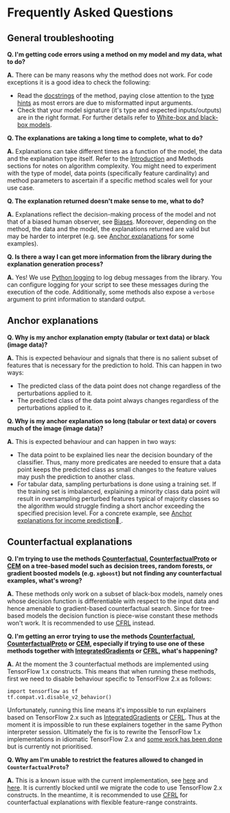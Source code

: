 # Frequently Asked Questions

## General troubleshooting

**Q. I'm getting code errors using a method on my model and my data, what to do?**

**A.** There can be many reasons why the method does not work. For code exceptions it is a good idea to check the following:
 - Read the [docstrings](../api/modules.rst) of the method, paying close attention to the [type hints](https://docs.python.org/3/library/typing.html) as most errors are due to misformatted input arguments.
 - Check that your model signature (it's type and expected inputs/outputs) are in the right format. For further details refer to [White-box and black-box models](../overview/white_box_black_box.md).

**Q. The explanations are taking a long time to complete, what to do?**

**A.** Explanations can take different times as a function of the model, the data and the explanation type itself. Refer to the [Introduction](../overview/high_level.md) and Methods sections for notes on algorithm complexity. You might need to experiment with the type of model, data points (specifically feature cardinality) and method parameters to ascertain if a specific method scales well for your use case.

**Q. The explanation returned doesn't make sense to me, what to do?**

**A.** Explanations reflect the decision-making process of the model and not that of a biased human observer, see [Biases](../overview/high_level.md#biases). Moreover, depending on the method, the data and the model, the explanations returned are valid but may be harder to interpret (e.g. see [Anchor explanations](#anchor-explanations) for some examples).

**Q. Is there a way I can get more information from the library during the explanation generation process?**

**A.** Yes! We use [Python logging](https://docs.python.org/3/howto/logging.html) to log debug messages from the library. You can configure logging for your script to see these messages during the execution of the code. Additionally, some methods also expose a `verbose` argument to print information to standard output.

## Anchor explanations

**Q. Why is my anchor explanation empty (tabular or text data) or black (image data)?**

**A.** This is expected behaviour and signals that there is no salient subset of features that is necessary for the prediction to hold. This can happen in two ways:
 - The predicted class of the data point does not change regardless of the perturbations applied to it.
 - The predicted class of the data point always changes regardless of the perturbations applied to it.

**Q. Why is my anchor explanation so long (tabular or text data) or covers much of the image (image data)?**

**A.** This is expected behaviour and can happen in two ways:
 - The data point to be explained lies near the decision boundary of the classifier. Thus, many more predicates are needed to ensure that a data point keeps the predicted class as small changes to the feature values may push the prediction to another class.
 - For tabular data, sampling perturbations is done using a training set. If the training set is imbalanced, explaining a minority class data point will result in oversampling perturbed features typical of majority classes so the algorithm would struggle finding a short anchor exceeding the specified precision level. For a concrete example, see [Anchor explanations for income prediction
](../examples/anchor_tabular_adult.ipynb).

## Counterfactual explanations

**Q. I'm trying to use the methods [Counterfactual](../methods/CF.ipynb), [CounterfactualProto](../methods/CFProto.ipynb) or [CEM](../methods/CEM.ipynb) on a tree-based model such as decision trees, random forests,  or gradient boosted models (e.g. `xgboost`) but not finding any counterfactual examples, what's wrong?**

**A.** These methods only work on a subset of black-box models, namely ones whose decision function is differentiable with respect to the input data and hence amenable to gradient-based counterfactual search. Since for tree-based models the decision function is piece-wise constant these methods won't work. It is recommended to use [CFRL](../methods/CFRL.ipynb) instead.

**Q. I'm getting an error trying to use the methods [Counterfactual](../methods/CF.ipynb), [CounterfactualProto](../methods/CFProto.ipynb) or [CEM](../methods/CEM.ipynb), especially if trying to use one of these methods together with [IntegratedGradients](../methods/IntegratedGradients.ipynb) or [CFRL](../methods/CFRL.ipynb), what's happening?**

**A.** At the moment the 3 counterfactual methods are implemented using TensorFlow 1.x constructs. This means that when running these methods, first we need to disable behaviour specific to TensorFlow 2.x as follows:

```ipython3
import tensorflow as tf
tf.compat.v1.disable_v2_behavior()
```
Unfortunately, running this line means it's impossible to run explainers based on TensorFlow 2.x such as [IntegratedGradients](../methods/IntegratedGradients.ipynb) or [CFRL](../methods/CFRL.ipynb). Thus at the moment it is impossible to run these explainers together in the same Python interpreter session. Ultimately the fix is to rewrite the TensorFlow 1.x implementations in idiomatic TensorFlow 2.x and [some work has been done](https://github.com/SeldonIO/alibi/pull/403) but is currently not prioritised.

**Q. Why am I'm unable to restrict the features allowed to changed in `CounterfactualProto`?**

**A.** This is a known issue with the current implementation, see [here](https://github.com/SeldonIO/alibi/issues/327) and [here](https://github.com/SeldonIO/alibi/issues/366#issuecomment-820299804). It is currently blocked until we migrate the code to use TensorFlow 2.x constructs. In the meantime, it is recommended to use [CFRL](../methods/CFRL.ipynb) for counterfactual explanations with flexible feature-range constraints.
